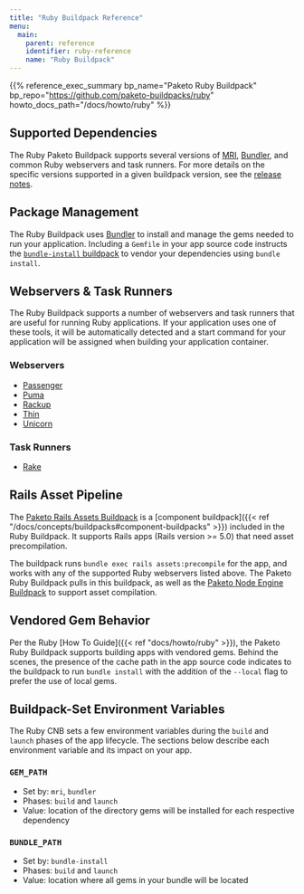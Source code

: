 ```yaml
---
title: "Ruby Buildpack Reference"
menu:
  main:
    parent: reference
    identifier: ruby-reference
    name: "Ruby Buildpack"
---
```


{{% reference_exec_summary bp_name="Paketo Ruby Buildpack" bp_repo="https://github.com/paketo-buildpacks/ruby" howto_docs_path="/docs/howto/ruby" %}}

## Supported Dependencies

The Ruby Paketo Buildpack supports several versions of
[MRI](https://www.ruby-lang.org), [Bundler](https://bundler.io/), and common
Ruby webservers and task runners.  For more details on the specific versions
supported in a given buildpack version, see the [release
notes](https://github.com/paketo-buildpacks/ruby/releases/latest).

## Package Management

The Ruby Buildpack uses [Bundler](https://bundler.io/) to install and manage
the gems needed to run your application. Including a `Gemfile` in your app
source code instructs the [`bundle-install`
buildpack](https://github.com/paketo-buildpacks/bundle-install) to vendor your
dependencies using `bundle install`.

## Webservers & Task Runners

The Ruby Buildpack supports a number of webservers and task runners that are
useful for running Ruby applications. If your application uses one of these
tools, it will be automatically detected and a start command for your
application will be assigned when building your application container.

### Webservers

* [Passenger](https://github.com/paketo-buildpacks/passenger)
* [Puma](https://github.com/paketo-buildpacks/puma)
* [Rackup](https://github.com/paketo-buildpacks/rackup)
* [Thin](https://github.com/paketo-buildpacks/thin)
* [Unicorn](https://github.com/paketo-buildpacks/unicorn)

### Task Runners

* [Rake](https://github.com/paketo-buildpacks/rake)

## Rails Asset Pipeline
The [Paketo Rails Assets Buildpack](https://github.com/paketo-buildpacks/rails-assets) is a [component buildpack]({{< ref "/docs/concepts/buildpacks#component-buildpacks" >}}) included in the Ruby Buildpack. It supports Rails apps (Rails version >= 5.0) that need asset precompilation.

The buildpack runs `bundle exec rails assets:precompile` for the app, and works
with any of the supported Ruby webservers listed above. The Paketo Ruby
Buildpack pulls in this buildpack, as well as the [Paketo Node Engine
Buildpack](https://github.com/paketo-buildpacks/node-engine) to support asset compilation.

## Vendored Gem Behavior
Per the Ruby [How To Guide]({{< ref "docs/howto/ruby" >}}), the Paketo Ruby
Buildpack supports building apps with vendored gems. Behind the scenes,
the presence of the cache path in the app source code indicates to the
buildpack to run `bundle install` with the addition of the `--local` flag to
prefer the use of local gems.

## Buildpack-Set Environment Variables

The Ruby CNB sets a few environment variables during the `build` and `launch`
phases of the app lifecycle. The sections below describe each environment
variable and its impact on your app.

### `GEM_PATH`

* Set by: `mri`, `bundler`
* Phases: `build` and `launch`
* Value: location of the directory gems will be installed for each respective dependency

### `BUNDLE_PATH`

* Set by: `bundle-install`
* Phases: `build` and `launch`
* Value: location where all gems in your bundle will be located
